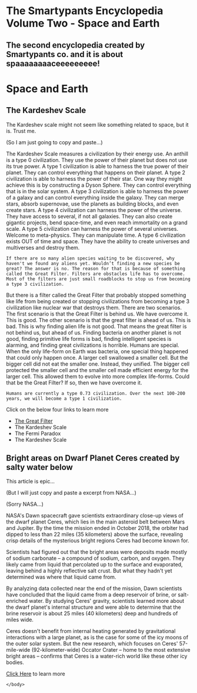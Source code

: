 # The Smartypants Encyclopedia Volume Two - Space and Earth
## The second encyclopedia created by Smartypants co. and it is about spaaaaaaaaceeeeeeeee!
<!DOCTYPE html>
<html>
    <head>
        <meta charset="utf-8">
        <title>The Smartypants Encyclopedia Volume Two - Space and Earth</title>
    </head>
    <body>
      <h1>Space and Earth</h1>
      <h2>The Kardeshev Scale</h2>
      <p>The Kardeshev scale might not seem like something related to space, but it is. Trust me.</p>
      <p>(So I am just going to copy and paste...)</p>
      <p>The Kardeshev Scale measures a civilization by their energy use. An anthill is a type 0 civilization. They use the power of their planet but does not use its true power. A type 1 civilization is able to harness the true power of their planet. They can control everything that happens on their planet.  A type 2 civilization is able to harness the power of their star. One way they might achieve this is by constructing a Dyson Sphere.  They can control everything that is in the solar system. A type 3 civilization is able to harness the power of a galaxy and can control everything inside the galaxy. They can merge stars, absorb supernovae, use the planets as building blocks, and even create stars. A type 4 civilization can harness the power of the universe. They have access to several, if not all galaxies. They can also create gigantic projects, bend space-time, and even reach immortality on a grand scale. A type 5 civilization can harness the power of several universes. Welcome to meta-physics. They can manipulate time. A type 6 civilization exists OUT of time and space. They have the ability to create universes and multiverses and destroy them.

	
	If there are so many alien species waiting to be discovered, why haven't we found any aliens yet. Wouldn’t finding a new species be great? The answer is no. The reason for that is because of something called the Great Filter. Filters are obstacles life has to overcome. Most of the filters are just small roadblocks to stop us from becoming a type 3 civilization. 
But there is a filter called the Great Filter that probably stopped something like life from being created or stopping civilizations from becoming a type 3 civilization like nuclear war that destroys them. There are two scenarios. The first scenario is that the Great Filter is behind us. We have overcome it. This is good. The other scenario is that the great filter is ahead of us. This is bad. This is why finding alien life is not good. That means the great filter is not behind us, but ahead of us. Finding bacteria on another planet is not good, finding primitive life forms is bad, finding intelligent species is alarming, and finding great civilizations is horrible. Humans are special. When the only life-form on Earth was bacteria, one special thing happened that could only happen once. A larger cell swallowed a smaller cell. But the bigger cell did not eat the smaller one. Instead, they unified. The bigger cell protected the smaller cell and the smaller cell made efficient energy for the larger cell. This allowed them to evolve into more complex life-forms. Could that be the Great Filter? 
If so, then we have overcome it.

	Humans are currently a type 0.73 civilization. Over the next 100-200 years, we will become a type 1 civilization.
</p>
<p>Click on the below four links to learn more</p>
<ul>
	<li><a href="https://www.youtube.com/watch?v=UjtOGPJ0URM">The Great Filter</a></li>
	<li><a href="https://www.youtube.com/watch?v=rhFK5_Nx9xY"></a>The Kardeshev Scale</li>
        <li><a href="https://www.youtube.com/watch?v=sNhhvQGsMEc"></a>The Fermi Paradox</li>
	<li><a href="https://www.youtube.com/watch?v=9k-Kuc9esDI"></a>The Kardeshev Scale</li>
</ul>
<h2>Bright areas on Dwarf Planet Ceres created by salty water below</h2>
<p>This article is epic...</p>
<p>(But I will just copy and paste a excerpt from NASA...)</p>
<p>(Sorry NASA...)</p>
<p>NASA's Dawn spacecraft gave scientists extraordinary close-up views of the dwarf planet Ceres, which lies in the main asteroid belt between Mars and Jupiter. By the time the mission ended in October 2018, the orbiter had dipped to less than 22 miles (35 kilometers) above the surface, revealing crisp details of the mysterious bright regions Ceres had become known for.

Scientists had figured out that the bright areas were deposits made mostly of sodium carbonate – a compound of sodium, carbon, and oxygen. They likely came from liquid that percolated up to the surface and evaporated, leaving behind a highly reflective salt crust. But what they hadn't yet determined was where that liquid came from.

By analyzing data collected near the end of the mission, Dawn scientists have concluded that the liquid came from a deep reservoir of brine, or salt-enriched water. By studying Ceres' gravity, scientists learned more about the dwarf planet's internal structure and were able to determine that the brine reservoir is about 25 miles (40 kilometers) deep and hundreds of miles wide.

Ceres doesn't benefit from internal heating generated by gravitational interactions with a large planet, as is the case for some of the icy moons of the outer solar system. But the new research, which focuses on Ceres' 57-mile-wide (92-kilometer-wide) Occator Crater – home to the most extensive bright areas – confirms that Ceres is a water-rich world like these other icy bodies.</p>
<p><a href="https://www.nasa.gov/feature/jpl/mystery-solved-bright-areas-on-ceres-come-from-salty-water-below">Click Here</a> to learn more</p>



    </body>
</html>


